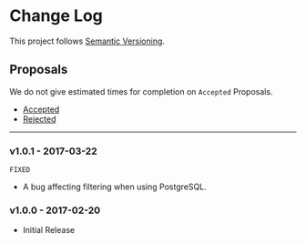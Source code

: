 # Change Log

This project follows [Semantic Versioning](CONTRIBUTING.md).

## Proposals

We do not give estimated times for completion on `Accepted` Proposals.

- [Accepted](https://github.com/cartalyst/data-grid-laravel/labels/Accepted)
- [Rejected](https://github.com/cartalyst/data-grid-laravel/labels/Rejected)

---

### v1.0.1 - 2017-03-22

`FIXED`

- A bug affecting filtering when using PostgreSQL.

### v1.0.0 - 2017-02-20

- Initial Release
